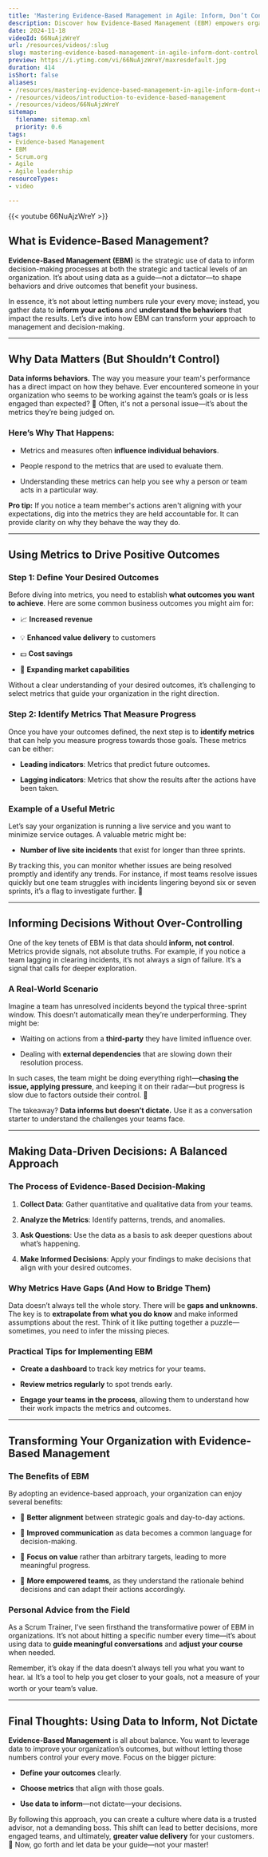 ```yaml
---
title: 'Mastering Evidence-Based Management in Agile: Inform, Don’t Control'
description: Discover how Evidence-Based Management (EBM) empowers organisations to make informed, data-driven decisions that enhance outcomes and drive success.
date: 2024-11-18
videoId: 66NuAjzWreY
url: /resources/videos/:slug
slug: mastering-evidence-based-management-in-agile-inform-dont-control
preview: https://i.ytimg.com/vi/66NuAjzWreY/maxresdefault.jpg
duration: 414
isShort: false
aliases:
- /resources/mastering-evidence-based-management-in-agile-inform-dont-control
- /resources/videos/introduction-to-evidence-based-management
- /resources/videos/66NuAjzWreY
sitemap:
  filename: sitemap.xml
  priority: 0.6
tags:
- Evidence-based Management
- EBM
- Scrum.org
- Agile
- Agile leadership
resourceTypes:
- video

---
```

{{< youtube 66NuAjzWreY >}}

## **What is Evidence-Based Management?**

**Evidence-Based Management (EBM)** is the strategic use of data to inform decision-making processes at both the strategic and tactical levels of an organization. It’s about using data as a guide—not a dictator—to shape behaviors and drive outcomes that benefit your business.

In essence, it’s not about letting numbers rule your every move; instead, you gather data to **inform your actions** and **understand the behaviors** that impact the results. Let’s dive into how EBM can transform your approach to management and decision-making.

* * *

## **Why Data Matters (But Shouldn’t Control)**

**Data informs behaviors.** The way you measure your team's performance has a direct impact on how they behave. Ever encountered someone in your organization who seems to be working against the team’s goals or is less engaged than expected? 🤔 Often, it's not a personal issue—it’s about the metrics they’re being judged on.

### **Here’s Why That Happens:**

- Metrics and measures often **influence individual behaviors**.

- People respond to the metrics that are used to evaluate them.

- Understanding these metrics can help you see why a person or team acts in a particular way.

**Pro tip:** If you notice a team member's actions aren't aligning with your expectations, dig into the metrics they are held accountable for. It can provide clarity on why they behave the way they do.

* * *

## **Using Metrics to Drive Positive Outcomes**

### **Step 1: Define Your Desired Outcomes**

Before diving into metrics, you need to establish **what outcomes you want to achieve**. Here are some common business outcomes you might aim for:

- 📈 **Increased revenue**

- 💡 **Enhanced value delivery** to customers

- 💵 **Cost savings**

- 🚀 **Expanding market capabilities**

Without a clear understanding of your desired outcomes, it’s challenging to select metrics that guide your organization in the right direction.

### **Step 2: Identify Metrics That Measure Progress**

Once you have your outcomes defined, the next step is to **identify metrics** that can help you measure progress towards those goals. These metrics can be either:

- **Leading indicators**: Metrics that predict future outcomes.

- **Lagging indicators**: Metrics that show the results after the actions have been taken.

### **Example of a Useful Metric**

Let’s say your organization is running a live service and you want to minimize service outages. A valuable metric might be:

- **Number of live site incidents** that exist for longer than three sprints.

By tracking this, you can monitor whether issues are being resolved promptly and identify any trends. For instance, if most teams resolve issues quickly but one team struggles with incidents lingering beyond six or seven sprints, it’s a flag to investigate further. 🚩

* * *

## **Informing Decisions Without Over-Controlling**

One of the key tenets of EBM is that data should **inform, not control**. Metrics provide signals, not absolute truths. For example, if you notice a team lagging in clearing incidents, it’s not always a sign of failure. It’s a signal that calls for deeper exploration.

### **A Real-World Scenario**

Imagine a team has unresolved incidents beyond the typical three-sprint window. This doesn’t automatically mean they’re underperforming. They might be:

- Waiting on actions from a **third-party** they have limited influence over.

- Dealing with **external dependencies** that are slowing down their resolution process.

In such cases, the team might be doing everything right—**chasing the issue, applying pressure**, and keeping it on their radar—but progress is slow due to factors outside their control. 📅

The takeaway? **Data informs but doesn’t dictate.** Use it as a conversation starter to understand the challenges your teams face.

* * *

## **Making Data-Driven Decisions: A Balanced Approach**

### **The Process of Evidence-Based Decision-Making**

1. **Collect Data**: Gather quantitative and qualitative data from your teams.

3. **Analyze the Metrics**: Identify patterns, trends, and anomalies.

5. **Ask Questions**: Use the data as a basis to ask deeper questions about what’s happening.

7. **Make Informed Decisions**: Apply your findings to make decisions that align with your desired outcomes.

### **Why Metrics Have Gaps (And How to Bridge Them)**

Data doesn’t always tell the whole story. There will be **gaps and unknowns**. The key is to **extrapolate from what you do know** and make informed assumptions about the rest. Think of it like putting together a puzzle—sometimes, you need to infer the missing pieces.

### **Practical Tips for Implementing EBM**

- **Create a dashboard** to track key metrics for your teams.

- **Review metrics regularly** to spot trends early.

- **Engage your teams in the process**, allowing them to understand how their work impacts the metrics and outcomes.

* * *

## **Transforming Your Organization with Evidence-Based Management**

### **The Benefits of EBM**

By adopting an evidence-based approach, your organization can enjoy several benefits:

- 🚀 **Better alignment** between strategic goals and day-to-day actions.

- 💬 **Improved communication** as data becomes a common language for decision-making.

- 🎯 **Focus on value** rather than arbitrary targets, leading to more meaningful progress.

- 🧠 **More empowered teams**, as they understand the rationale behind decisions and can adapt their actions accordingly.

### **Personal Advice from the Field**

As a Scrum Trainer, I’ve seen firsthand the transformative power of EBM in organizations. It’s not about hitting a specific number every time—it’s about using data to **guide meaningful conversations** and **adjust your course** when needed.

Remember, it’s okay if the data doesn’t always tell you what you want to hear. 📊 It’s a tool to help you get closer to your goals, not a measure of your worth or your team’s value.

* * *

## **Final Thoughts: Using Data to Inform, Not Dictate**

**Evidence-Based Management** is all about balance. You want to leverage data to improve your organization’s outcomes, but without letting those numbers control your every move. Focus on the bigger picture:

- **Define your outcomes** clearly.

- **Choose metrics** that align with those goals.

- **Use data to inform**—not dictate—your decisions.

By following this approach, you can create a culture where data is a trusted advisor, not a demanding boss. This shift can lead to better decisions, more engaged teams, and ultimately, **greater value delivery** for your customers. 🚀 Now, go forth and let data be your guide—not your master!






